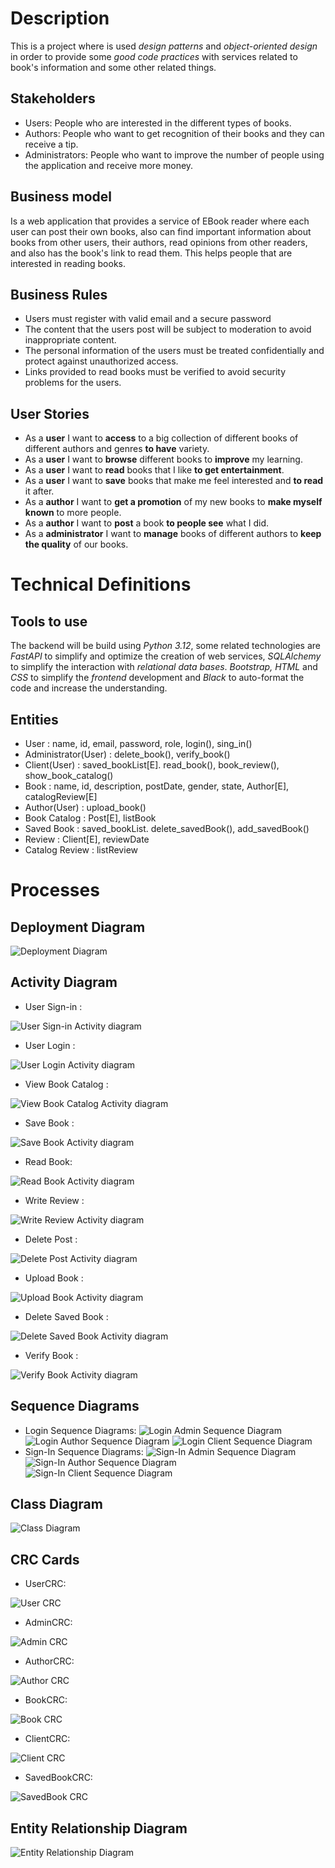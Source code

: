 # Description

This is a project where is used _design patterns_ and _object-oriented design_ in order to provide some _good code practices_ with services related to book's information and some other related things.

## Stakeholders

- Users: People who are interested in the different types of books.
- Authors: People who want to get recognition of their books and they can receive a tip.
- Administrators: People who want to improve the number of people using the application and receive more money.

## Business model

Is a web application that provides a service of EBook reader where each user can post their own books, also can find important information about books from other users, their authors, read opinions from other readers, and also has the book's link to read them. This helps people that are interested in reading books.


## Business Rules

- Users must register with valid email and a secure password
- The content that the users post will be subject to moderation to avoid inappropriate content.
- The personal information of the users must be treated confidentially and protect against unauthorized access.
- Links provided to read books must be verified to avoid security problems for the users.

## User Stories

- As a __user__ I want to __access__ to a big collection of different books of different authors and genres __to have__ variety.
- As a __user__ I want to __browse__ different books to __improve__ my learning.
- As a __user__ I want to __read__ books that I like __to get entertainment__.
- As a __user__ I want to __save__ books that make me feel interested and __to read__ it after.
- As a __author__ I want to __get a promotion__ of my new books to __make myself known__ to more people.
- As a __author__ I want to __post__ a book __to people see__ what I did.
- As a __administrator__ I want to __manage__ books of different authors to __keep the quality__ of our books.

# Technical Definitions

## Tools to use

 The backend will be build using _Python 3.12_, some related technologies are _FastAPI_ to simplify and optimize the creation of web services, _SQLAlchemy_  to simplify the interaction with _relational data bases_. _Bootstrap, HTML_ and _CSS_ to simplify the _frontend_ development and  _Black_ to auto-format the code and increase the understanding.
  
## Entities


- User : name, id, email, password, role, login(), sing_in()
- Administrator(User) : delete_book(), verify_book()
- Client(User) : saved_bookList[E]. read_book(), book_review(), show_book_catalog()
- Book : name, id, description, postDate, gender, state, Author[E], catalogReview[E]
- Author(User) : upload_book()
- Book Catalog : Post[E], listBook
- Saved Book : saved_bookList. delete_savedBook(), add_savedBook()
- Review : Client[E], reviewDate
- Catalog Review : listReview

# Processes
## Deployment Diagram
![Deployment Diagram](/Docs//images//Deployment%20Diagram/DeploymentDiagram.png)

## Activity Diagram
- User Sign-in :

![User Sign-in Activity diagram](/Docs///images//Activity%20Diagrams/Sign_in_ActivityDiagram.png)

- User Login :

![User Login Activity diagram](/Docs//images//Activity%20Diagrams/Login_ActivityDiagram.png)

- View Book Catalog :

![View Book Catalog Activity diagram](/Docs//images//Activity%20Diagrams/bookCatalog_ActivityDiagram.png)

- Save Book :

![Save Book Activity diagram](/Docs//images//Activity%20Diagrams/saveBook_ActivityDiagram.png)

- Read Book: 

![Read Book Activity diagram](/Docs//images//Activity%20Diagrams/readBook_ActivityDiagram.png)

- Write Review :

![Write Review Activity diagram](/Docs//images//Activity%20Diagrams/writeReview_ActivityDiagram.png)

- Delete Post : 

![Delete Post Activity diagram](/Docs//images//Activity%20Diagrams/DeletePost_ActivityDiagram.png)

- Upload Book : 

![Upload Book Activity diagram](/Docs//images//Activity%20Diagrams/uploadBook_ActivityDiagram.png)

- Delete Saved Book :

![Delete Saved Book Activity diagram](/Docs//images//Activity%20Diagrams/delete_saveBook_ActivityDiagram.png)

- Verify Book : 
   
![Verify Book Activity diagram](/Docs//images//Activity%20Diagrams/verifyBook_ActivityDiagram.png)

## Sequence Diagrams
- Login Sequence Diagrams:
![Login Admin Sequence Diagram](/Docs//images/Sequence%20Diagrams/login_admin_sequenceDiagram.png)
![Login Author Sequence Diagram](/Docs//images/Sequence%20Diagrams/login_author_sequenceDiagram.png)
![Login Client Sequence Diagram](/Docs//images/Sequence%20Diagrams/login_client_sequenceDiagram.png)
- Sign-In Sequence Diagrams:
![Sign-In Admin Sequence Diagram](/Docs//images/Sequence%20Diagrams/signIn_admin_sequenceDiagram.png)
![Sign-In Author Sequence Diagram](/Docs//images/Sequence%20Diagrams/signIn_author_sequenceDiagram.png)
![Sign-In Client Sequence Diagram](/Docs//images/Sequence%20Diagrams/signIn_client_sequenceDiagram.png)
## Class Diagram

![Class Diagram](/Docs//images//Class%20Diagram/ClassDiagram.png)

## CRC Cards
- UserCRC:
  
![User CRC](/Docs//images//CRC%20Cards/UserCRC.png)

- AdminCRC:

![Admin CRC](/Docs//images//CRC%20Cards/AdminCRC.png)

- AuthorCRC:

![Author CRC](/Docs//images//CRC%20Cards/AuthorCRC.png)

- BookCRC:

![Book CRC](/Docs//images//CRC%20Cards/BookCRC.png)

- ClientCRC:

![Client CRC](/Docs//images//CRC%20Cards/ClientCRC.png)

- SavedBookCRC:

![SavedBook CRC](/Docs//images//CRC%20Cards/SavedBookCRC.png)

## Entity Relationship Diagram

![Entity Relationship Diagram](/Docs//images//Entity%20Relationship%20Diagram/EntityRelationshipDiagram.png)